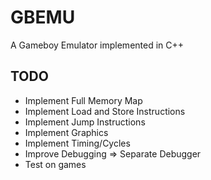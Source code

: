 # GBEMU
A Gameboy Emulator implemented in C++

## TODO
- Implement Full Memory Map
- Implement Load and Store Instructions
- Implement Jump Instructions
- Implement Graphics
- Implement Timing/Cycles
- Improve Debugging => Separate Debugger
- Test on games

